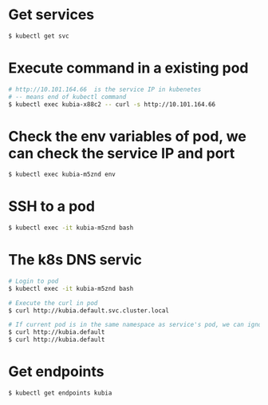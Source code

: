 # Get services
```bash
$ kubectl get svc
```

# Execute command in a existing pod
```bash
# http://10.101.164.66  is the service IP in kubenetes
# -- means end of kubectl command
$ kubectl exec kubia-x88c2 -- curl -s http://10.101.164.66 
```

# Check the env variables of pod, we can check the service IP and port
```bash
$ kubectl exec kubia-m5znd env 
```

# SSH to a pod
```bash
$ kubectl exec -it kubia-m5znd bash
```
# The k8s DNS servic
```bash
# Login to pod
$ kubectl exec -it kubia-m5znd bash

# Execute the curl in pod
$ curl http://kubia.default.svc.cluster.local

# If current pod is in the same namespace as service's pod, we can ignore svc.cluster.local
$ curl http://kubia.default 
$ curl http://kubia.default 
```

# Get endpoints
```bash
$ kubectl get endpoints kubia  
```